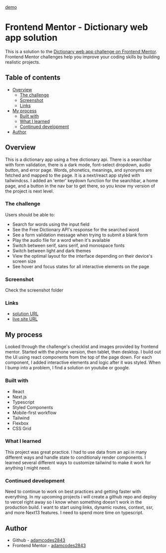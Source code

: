 [demo](https://dictionary-web-app-liard.vercel.app/)

# Frontend Mentor - Dictionary web app solution

This is a solution to the [Dictionary web app challenge on Frontend Mentor](https://www.frontendmentor.io/challenges/dictionary-web-app-h5wwnyuKFL). Frontend Mentor challenges help you improve your coding skills by building realistic projects. 

## Table of contents

- [Overview](#overview)
  - [The challenge](#the-challenge)
  - [Screenshot](#screenshot)
  - [Links](#links)
- [My process](#my-process)
  - [Built with](#built-with)
  - [What I learned](#what-i-learned)
  - [Continued development](#continued-development)
- [Author](#author)

## Overview

This is a dictionary app using a free dictionary api. There is a searchbar with form validation, there is a dark mode, font-select dropdown, audio button, and error page. Words, phonetics, meanings, and synonyms are fetched and mapped to the page. It is a next/react app styled with tailwindcss. I added an 'enter' keydown function for the searchbar, a home page, and a button in the nav bar to get there, so you know my version of the project is next level.

### The challenge

Users should be able to:

- Search for words using the input field
- See the Free Dictionary API's response for the searched word
- See a form validation message when trying to submit a blank form
- Play the audio file for a word when it's available
- Switch between serif, sans serif, and monospace fonts
- Switch between light and dark themes
- View the optimal layout for the interface depending on their device's screen size
- See hover and focus states for all interactive elements on the page

### Screenshot

Check the screenshot folder

### Links

- [solution URL](https://github.com/adamcodes2843/dictionary-web-app)
- [live site URL](https://dictionary-web-app-liard.vercel.app/)

## My process

Looked through the challenge's checklist and images provided by frontend mentor. Started with the phone version, then tablet, then desktop. I build out the UI using react components from the top of the page down. For each component, I added interactive elements and logic after it was styled. When I bump into a problem, I find a solution on youtube or google.

### Built with

- React
- Next.js
- Typescript
- Styled Components 
- Mobile-first workflow
- Tailwind
- Flexbox
- CSS Grid

### What I learned

This project was great practice. I had to use data from an api in many different ways and handle state to conditionaly render components. I learned several different ways to customize tailwind to make it work for anything I might need.

### Continued development

Need to continue to work on best practices and getting faster with everything. In my upcoming projects i will create a github repo and deploy to vercel right away so I know when something doesn't work in the production build. I want to start using links, dynamic routes, context, ssr, and more Next13 features. I need to spend more time on typescript.

## Author

- Github - [adamcodes2843](https://github.com/adamcodes2843/)
- Frontend Mentor - [adamcodes2843](https://www.frontendmentor.io/profile/yourusername)
